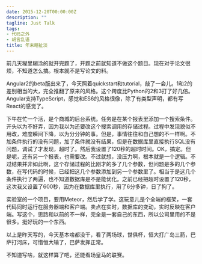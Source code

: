 ```yaml
---
date: 2015-12-20T00:00:00Z
description: ""
tagline: Just Talk
tags:
- 代码之外
- 胡言乱语
title: 年末瞎扯淡
---
```


前几天糊里糊涂的就开完题了，开题之前就知道不做这个题目。现在对于论文很烦，不知道怎么搞。根本就不是写论文的料。

Angular2的beta版出来了，今天照着quickstart和tutorial，敲了一会儿。1和2的差别相当的大，完全推翻了原来的风格。这个跨度比Python的2和3打了好几倍。Angular支持TypeScript，感觉和ES6的风格很像，除了有类型声明，都有写React的感觉了。

下午在忙一个活，是个商城的后台系统。任务是在某个报表里添加一个搜索条件。开头以为不好弄，因为我以为还要改这个搜索调用的存储过程。过程中发现貌似不用改，难度瞬间下降，以为分分钟的事。但是，事情往往和自己想的不一样啊。不加条件执行的没有问题，加了条件就没有结果，但是在数据库里直接执行SQL没有问题，调试了才发现，超时了。然后我设置了120秒的超时时间。OK，搞定。但是呢，还有另一个报表，也需要改。不过就想，没压力啊，根本就是一个逻辑。不过结果并非如此啊，这个存储过程的比刚才的多了几个参数，但问题是多的几个参数，在写代码的时候，已经把这几个参数添加到另一个参数里了。相当于是这几个条件执行了两遍，也不知道数据库是不是能优化。之前已经把超时设置了120秒，这次我又设置了600秒，因为在数据库里执行，用了6分多钟，日了狗了。

实验室的一个项目，要用Meteor，然后学了学。这玩意儿是个全端的框架，一套代码同时运行在服务器端和客户端。卖点在实时，数据库的变动，实时反映在客户端。写这个，思路和以前的不一样，完全是一套自己的东西，所以公司里用的不是很多。挺好玩的一个东西。

以上是昨天写的，今天基本啥都没干，看了两场球，世俱杯，恒大打广岛三箭，巴萨打河床，可惜恒大输了，巴萨发挥正常。

不知道写啥，就这样算了吧，还能看场皇马的联赛。

